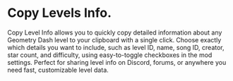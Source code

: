 # Copy Levels Info.

Copy Level Info allows you to quickly copy detailed information about any Geometry Dash level to your clipboard with a single click. Choose exactly which details you want to include, such as level ID, name, song ID, creator, star count, and difficulty, using easy-to-toggle checkboxes in the mod settings. Perfect for sharing level info on Discord, forums, or anywhere you need fast, customizable level data.

